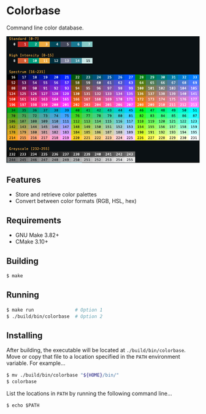 # Colorbase

Command line color database.

![colorbase screenshot](img/screenshot.png)

## Features

* Store and retrieve color palettes
* Convert between color formats (RGB, HSL, hex)

## Requirements

* GNU Make 3.82+
* CMake 3.10+

## Building

```sh
$ make
```


## Running

```sh
$ make run               # Option 1
$ ./build/bin/colorbase  # Option 2
```

## Installing

After building, the executable will be located at `./build/bin/colorbase`.
Move or copy that file to a location specified in the `PATH` environment
variable. For example…

```sh
$ mv ./build/bin/colorbase "${HOME}/bin/"
$ colorbase
```

List the locations in `PATH` by running the following command line…

```
$ echo $PATH
```

